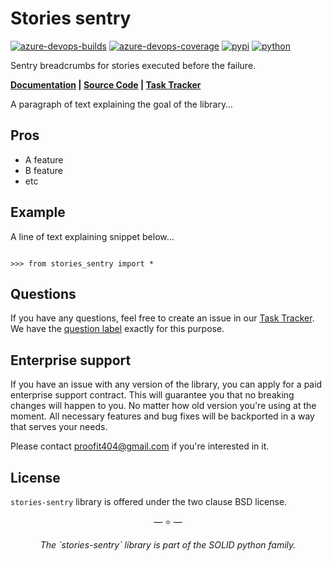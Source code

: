 # Stories sentry

[![azure-devops-builds](https://img.shields.io/azure-devops/build/proofit404/stories-sentry/8?style=flat-square)](https://dev.azure.com/proofit404/stories-sentry/_build/latest?definitionId=8&branchName=master)
[![azure-devops-coverage](https://img.shields.io/azure-devops/coverage/proofit404/stories-sentry/8?style=flat-square)](https://dev.azure.com/proofit404/stories-sentry/_build/latest?definitionId=8&branchName=master)
[![pypi](https://img.shields.io/pypi/v/stories-sentry?style=flat-square)](https://pypi.org/project/stories-sentry)
[![python](https://img.shields.io/pypi/pyversions/stories-sentry?style=flat-square)](https://pypi.org/project/stories-sentry)

Sentry breadcrumbs for stories executed before the failure.

**[Documentation](https://proofit404.github.io/stories-sentry) |
[Source Code](https://github.com/proofit404/stories-sentry) |
[Task Tracker](https://github.com/proofit404/stories-sentry/issues)**

A paragraph of text explaining the goal of the library…

## Pros

- A feature
- B feature
- etc

## Example

A line of text explaining snippet below…

```pycon

>>> from stories_sentry import *

```

## Questions

If you have any questions, feel free to create an issue in our
[Task Tracker](https://github.com/proofit404/stories-sentry/issues). We have the
[question label](https://github.com/proofit404/stories-sentry/issues?q=is%3Aopen+is%3Aissue+label%3Aquestion)
exactly for this purpose.

## Enterprise support

If you have an issue with any version of the library, you can apply for a paid
enterprise support contract. This will guarantee you that no breaking changes
will happen to you. No matter how old version you're using at the moment. All
necessary features and bug fixes will be backported in a way that serves your
needs.

Please contact [proofit404@gmail.com](mailto:proofit404@gmail.com) if you're
interested in it.

## License

`stories-sentry` library is offered under the two clause BSD license.

<p align="center">&mdash; ⭐️ &mdash;</p>
<p align="center"><i>The `stories-sentry` library is part of the SOLID python family.</i></p>
